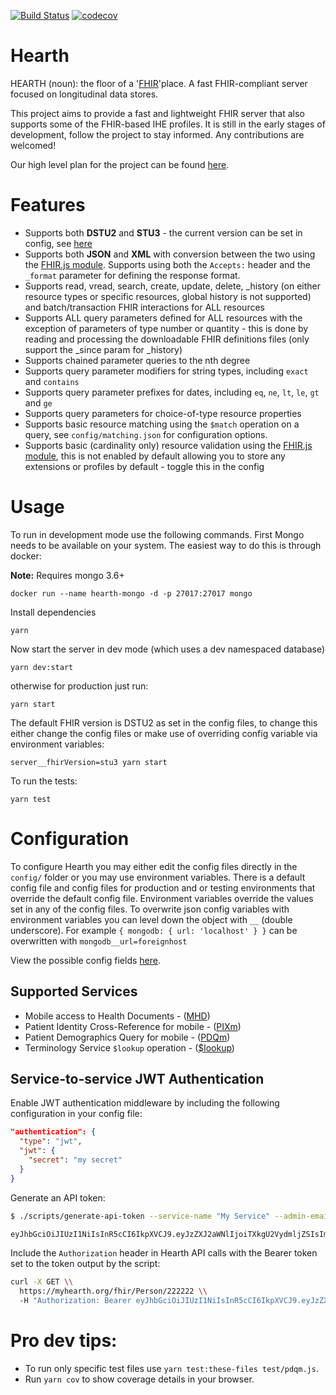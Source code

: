 [![Build Status](https://travis-ci.org/jembi/hearth.svg?branch=master)](https://travis-ci.org/jembi/hearth) [![codecov](https://codecov.io/gh/jembi/hearth/branch/master/graph/badge.svg)](https://codecov.io/gh/jembi/hearth)

# Hearth
HEARTH (noun): the floor of a '[FHIR](http://hl7.org/fhir/)'place. A fast FHIR-compliant server focused on longitudinal data stores.

This project aims to provide a fast and lightweight FHIR server that also supports some of the FHIR-based IHE profiles. It is still in the early stages of development, follow the project to stay informed. Any contributions are welcomed!

Our high level plan for the project can be found [here](https://docs.google.com/document/d/1wJr-A0xJFEwwR9y5c5tVGb0_rH7IQFBJRhMNRU31Fis/edit?usp=sharing).

# Features

* Supports both **DSTU2** and **STU3** - the current version can be set in config, see [here](https://github.com/jembi/hearth/blob/master/config/default.json#L6)
* Supports both **JSON** and **XML** with conversion between the two using the [FHIR.js module](https://www.npmjs.com/package/fhir). Supports using both the `Accepts:` header and the `_format` parameter for defining the response format.
* Supports read, vread, search, create, update, delete, _history (on either resource types or specific resources, global history is not supported) and batch/transaction FHIR interactions for ALL resources
* Supports ALL query parameters defined for ALL resources with the exception of parameters of type number or quantity - this is done by reading and processing the downloadable FHIR definitions files (only support the _since param for _history)
* Supports chained parameter queries to the nth degree
* Supports query parameter modifiers for string types, including `exact` and `contains`
* Supports query parameter prefixes for dates, including `eq`, `ne`, `lt`, `le`, `gt` and `ge`
* Supports query parameters for choice-of-type resource properties
* Supports basic resource matching using the `$match` operation on a query, see `config/matching.json` for configuration options.
* Supports basic (cardinality only) resource validation using the [FHIR.js module](https://www.npmjs.com/package/fhir), this is not enabled by default allowing you to store any extensions or profiles by default - toggle this in the config

# Usage
To run in development mode use the following commands. First Mongo needs to be available on your system. The easiest way to do this is through docker:

**Note:** Requires mongo 3.6+

```
docker run --name hearth-mongo -d -p 27017:27017 mongo
```
Install dependencies
```
yarn
```
Now start the server in dev mode (which uses a dev namespaced database)
```
yarn dev:start
```
otherwise for production just run:
```
yarn start
```

The default FHIR version is DSTU2 as set in the config files, to change this either change the config files or make use of overriding config variable via environment variables:
```
server__fhirVersion=stu3 yarn start
```

To run the tests:
```
yarn test
```

# Configuration

To configure Hearth you may either edit the config files directly in the `config/` folder or you may use environment variables. There is a default config file and config files for production and or testing environments that override the default config file. Environment variables override the values set in any of the config files. To overwrite json config variables with environment variables you can level down the object with `__` (double underscore).  For example `{ mongodb: { url: 'localhost' } }` can be overwritten with `mongodb__url=foreignhost`

View the possible config fields [here](https://github.com/jembi/hearth/blob/master/config/default.json).

## Supported Services
* Mobile access to Health Documents - ([MHD](http://www.ihe.net/uploadedFiles/Documents/ITI/IHE_ITI_Suppl_MHD.pdf))
* Patient Identity Cross-Reference for mobile - ([PIXm](http://ihe.net/uploadedFiles/Documents/ITI/IHE_ITI_Suppl_PIXm.pdf))
* Patient Demographics Query for mobile - ([PDQm](http://www.ihe.net/uploadedFiles/Documents/ITI/IHE_ITI_Suppl_PDQm.pdf))
* Terminology Service `$lookup` operation - ([$lookup](https://www.hl7.org/fhir/DSTU2/valueset-operations.html#lookup))

## Service-to-service JWT Authentication

Enable JWT authentication middleware by including the following configuration in your config file:

```json
"authentication": {
  "type": "jwt",
  "jwt": {
    "secret": "my secret"
  }
}
```

Generate an API token:

```bash
$ ./scripts/generate-api-token --service-name "My Service" --admin-email admin@my-service.org --secret "my secret"

eyJhbGciOiJIUzI1NiIsInR5cCI6IkpXVCJ9.eyJzZXJ2aWNlIjoiTXkgU2VydmljZSIsImVtYWlsIjoiYWRtaW5AbXktc2VydmljZS5vcmciLCJ0eXBlIjoic2VydmljZSIsImlhdCI6MTUzMjQyNjg2NywiaXNzIjoiSGVhcnRoIn0.bQomDjWkwSrTyYAiX917kiKZvbsh9httwqRGEMvqZak
```

Include the `Authorization` header in Hearth API calls with the Bearer token set to the token output by the script:

```bash
curl -X GET \\
  https://myhearth.org/fhir/Person/222222 \\
  -H "Authorization: Bearer eyJhbGciOiJIUzI1NiIsInR5cCI6IkpXVCJ9.eyJzZXJ2aWNlIjoiTXkgU2VydmljZSIsImVtYWlsIjoiYWRtaW5AbXktc2VydmljZS5vcmciLCJ0eXBlIjoic2VydmljZSIsImlhdCI6MTUzMjQyNjg2NywiaXNzIjoiSGVhcnRoIn0.bQomDjWkwSrTyYAiX917kiKZvbsh9httwqRGEMvqZak"
```

# Pro dev tips:
* To run only specific test files use `yarn test:these-files test/pdqm.js`.
* Run `yarn cov` to show coverage details in your browser.

